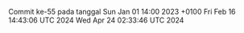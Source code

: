 Commit ke-55 pada tanggal Sun Jan 01 14:00 2023 +0100
Fri Feb 16 14:43:06 UTC 2024
Wed Apr 24 02:33:46 UTC 2024
